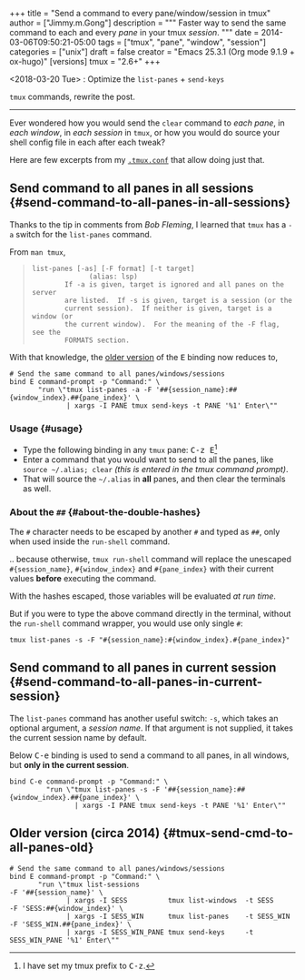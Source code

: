 +++
title = "Send a command to every pane/window/session in tmux"
author = ["Jimmy.m.Gong"]
description = """
  Faster way to send the same command to each and every _pane_ in your
  tmux _session_.
  """
date = 2014-03-06T09:50:21-05:00
tags = ["tmux", "pane", "window", "session"]
categories = ["unix"]
draft = false
creator = "Emacs 25.3.1 (Org mode 9.1.9 + ox-hugo)"
[versions]
  tmux = "2.6+"
+++

<span class="timestamp-wrapper"><span class="timestamp">&lt;2018-03-20 Tue&gt;</span></span>
: Optimize the `list-panes` + `send-keys`

`tmux` commands, rewrite the post.

---

Ever wondered how you would send the `clear` command to _each pane_,
in _each window_, in _each session_ in `tmux`, or how you would do
source your shell config file in each after each tweak?

Here are few excerpts from my [`.tmux.conf`](https://github.com/kaushalmodi/dotfiles/blob/master/tmux/dot-tmux.conf) that allow doing just
that.


## Send command to all panes in **all** sessions {#send-command-to-all-panes-in-all-sessions}

Thanks to the tip in comments from _Bob Fleming_, I learned that `tmux` has a `-a`
switch for the `list-panes` command.

From `man tmux`,

> ```text
> list-panes [-as] [-F format] [-t target]
>               (alias: lsp)
>         If -a is given, target is ignored and all panes on the server
>         are listed.  If -s is given, target is a session (or the
>         current session).  If neither is given, target is a window (or
>         the current window).  For the meaning of the -F flag, see the
>         FORMATS section.
> ```

With that knowledge, the [older version](#tmux-send-cmd-to-all-panes-old) of the <kbd>E</kbd> binding now reduces
to,

````docker
# Send the same command to all panes/windows/sessions
bind E command-prompt -p "Command:" \
       "run \"tmux list-panes -a -F '##{session_name}:##{window_index}.##{pane_index}' \
              | xargs -I PANE tmux send-keys -t PANE '%1' Enter\""
````


### Usage {#usage}

-   Type the following binding in any `tmux` pane: <kbd>C-z E</kbd>[^fn:1]
-   Enter a command that you would want to send to all the panes, like
    `source ~/.alias; clear` _(this is entered in the tmux command
    prompt)_.
-   That will source the `~/.alias` in **all** panes, and then clear the
    terminals as well.


### About the `##` {#about-the-double-hashes}

<div class="note">
  <div></div>

The `#` character needs to be escaped by another `#` and typed as
`##`, only when used inside the `run-shell` command.

</div>

.. because otherwise, `tmux run-shell` command will replace the
unescaped `#{session_name}`, `#{window_index}` and `#{pane_index}` with
their current values **before** executing the command.

With the hashes escaped, those variables will be evaluated _at run
time_.

But if you were to type the above command directly in the terminal,
without the `run-shell` command wrapper, you would use only single
`#`:

````text
tmux list-panes -s -F "#{session_name}:#{window_index}.#{pane_index}"
````


## Send command to all panes in **current** session {#send-command-to-all-panes-in-current-session}

The `list-panes` command has another useful switch: `-s`, which takes
an optional argument, a _session name_. If that argument is not
supplied, it takes the current session name by default.

Below <kbd>C-e</kbd> binding is used to send a command to all panes, in all
windows, but **only in the current session**.

````docker
bind C-e command-prompt -p "Command:" \
         "run \"tmux list-panes -s -F '##{session_name}:##{window_index}.##{pane_index}' \
                | xargs -I PANE tmux send-keys -t PANE '%1' Enter\""
````


## Older version (circa 2014) {#tmux-send-cmd-to-all-panes-old}

````docker
# Send the same command to all panes/windows/sessions
bind E command-prompt -p "Command:" \
       "run \"tmux list-sessions                                           -F '##{session_name}' \
              | xargs -I SESS          tmux list-windows  -t SESS          -F 'SESS:##{window_index}' \
              | xargs -I SESS_WIN      tmux list-panes    -t SESS_WIN      -F 'SESS_WIN.##{pane_index}' \
              | xargs -I SESS_WIN_PANE tmux send-keys     -t SESS_WIN_PANE '%1' Enter\""
````

[^fn:1]: I have set my tmux prefix to <kbd>C-z</kbd>.
